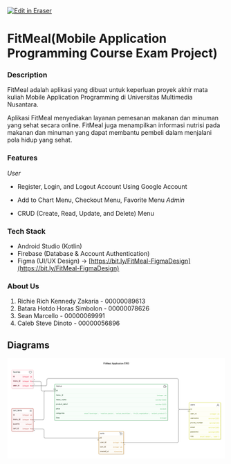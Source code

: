 <p><a target="_blank" href="https://app.eraser.io/workspace/GedMAcHZx09vyG4OD0Yx" id="edit-in-eraser-github-link"><img alt="Edit in Eraser" src="https://firebasestorage.googleapis.com/v0/b/second-petal-295822.appspot.com/o/images%2Fgithub%2FOpen%20in%20Eraser.svg?alt=media&amp;token=968381c8-a7e7-472a-8ed6-4a6626da5501"></a></p>

# FitMeal(Mobile Application Programming Course Exam Project)
### Description
FitMeal adalah aplikasi yang dibuat untuk keperluan proyek akhir mata kuliah Mobile Application Programming di Universitas Multimedia Nusantara. 

Aplikasi FitMeal menyediakan layanan pemesanan makanan dan minuman yang sehat secara online. FitMeal juga menampilkan informasi nutrisi pada makanan dan minuman yang dapat membantu pembeli dalam menjalani pola hidup yang sehat.

### Features
_User_

- Register, Login, and Logout Account Using Google Account
- Add to Chart Menu, Checkout Menu, Favorite Menu
_Admin_

- CRUD (Create, Read, Update, and Delete) Menu
### Tech Stack
- Android Studio (Kotlin)
- Firebase (Database & Account Authentication)
- Figma (UI/UX Design) -> [﻿https://bit.ly/FitMeal-FigmaDesign](https://bit.ly/FitMeal-FigmaDesign) 
### About Us
1. Richie Rich Kennedy Zakaria - 00000089613
2. Batara Hotdo Horas Simbolon - 00000078626
3. Sean Marcello - 00000069991
4. Caleb Steve Dinoto - 00000056896



<!-- eraser-additional-content -->
## Diagrams
<!-- eraser-additional-files -->
<a href="/README-FitMeal Application ERD-1.eraserdiagram" data-element-id="P0fd4w4bMcQvTn5W90Q47"><img src="/.eraser/GedMAcHZx09vyG4OD0Yx___A9w5VMyR0mcv5gvpU4VgGAsPL9w2___---diagram----8a4784e7521580e1d55f77713ee8a871-FitMeal-Application-ERD.png" alt="" data-element-id="P0fd4w4bMcQvTn5W90Q47" /></a>
<!-- end-eraser-additional-files -->
<!-- end-eraser-additional-content -->
<!--- Eraser file: https://app.eraser.io/workspace/GedMAcHZx09vyG4OD0Yx --->